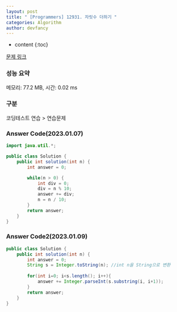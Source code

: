 ```yaml
---
layout: post
title: " [Programmers] 12931. 자릿수 더하기 "
categories: Algorithm
author: devfancy
---
```

* content
{:toc}

[문제 링크](https://school.programmers.co.kr/learn/courses/30/lessons/12931)

### 성능 요약

메모리: 77.2 MB, 시간: 0.02 ms

### 구분

코딩테스트 연습 > 연습문제

### Answer Code(2023.01.07)

``` java
import java.util.*;

public class Solution {
    public int solution(int n) {
        int answer = 0;

        while(n > 0) {
            int div = 0;
            div = n % 10;
            answer += div;
            n = n / 10;
        }
        return answer;
    }
}
```

### Answer Code2(2023.01.09)

``` java
public class Solution {
    public int solution(int n) {
        int answer = 0;
        String s = Integer.toString(n); //int n을 String으로 변환
        
        for(int i=0; i<s.length(); i++){
            answer += Integer.parseInt(s.substring(i, i+1));
        }
        return answer;
    }
}
```

